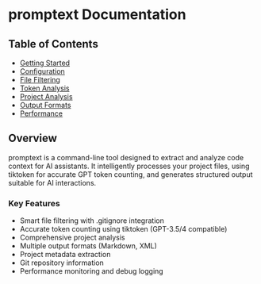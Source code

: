 # promptext Documentation

## Table of Contents

- [Getting Started](getting-started.md)
- [Configuration](configuration.md)
- [File Filtering](file-filtering.md)
- [Token Analysis](token-analysis.md)
- [Project Analysis](project-analysis.md)
- [Output Formats](output-formats.md)
- [Performance](performance.md)

## Overview

promptext is a command-line tool designed to extract and analyze code context for AI assistants. It intelligently processes your project files, using tiktoken for accurate GPT token counting, and generates structured output suitable for AI interactions.

### Key Features

- Smart file filtering with .gitignore integration
- Accurate token counting using tiktoken (GPT-3.5/4 compatible)
- Comprehensive project analysis
- Multiple output formats (Markdown, XML)
- Project metadata extraction
- Git repository information
- Performance monitoring and debug logging

